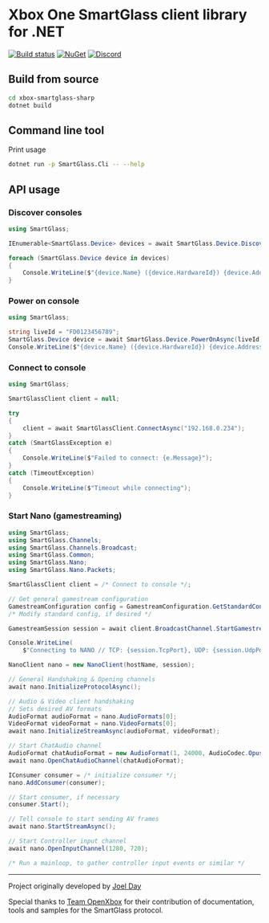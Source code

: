 # Xbox One SmartGlass client library for .NET

[![Build status](https://ci.appveyor.com/api/projects/status/3tgnu214x6qd87so?svg=true)](https://ci.appveyor.com/project/tuxuser/xbox-smartglass-csharp)
[![NuGet](https://img.shields.io/nuget/v/OpenXbox.SmartGlass.svg)](https://www.nuget.org/packages/OpenXbox.SmartGlass)
[![Discord](https://img.shields.io/badge/discord-OpenXbox-blue.svg)](https://discord.gg/E8kkJhQ)

## Build from source

```bash
cd xbox-smartglass-sharp
dotnet build
```

## Command line tool

Print usage

```bash
dotnet run -p SmartGlass.Cli -- --help
```

## API usage

### Discover consoles

```cs
using SmartGlass;

IEnumerable<SmartGlass.Device> devices = await SmartGlass.Device.DiscoverAsync();

foreach (SmartGlass.Device device in devices)
{
    Console.WriteLine($"{device.Name} ({device.HardwareId}) {device.Address}");
}
```

### Power on console

```cs
using SmartGlass;

string liveId = "FD0123456789";
SmartGlass.Device device = await SmartGlass.Device.PowerOnAsync(liveId);
Console.WriteLine($"{device.Name} ({device.HardwareId}) {device.Address}");
```

### Connect to console

```cs
using SmartGlass;

SmartGlassClient client = null;

try
{
    client = await SmartGlassClient.ConnectAsync("192.168.0.234");
}
catch (SmartGlassException e)
{
    Console.WriteLine($"Failed to connect: {e.Message}");
}
catch (TimeoutException)
{
    Console.WriteLine($"Timeout while connecting");
}
```

### Start Nano (gamestreaming)

```cs
using SmartGlass;
using SmartGlass.Channels;
using SmartGlass.Channels.Broadcast;
using SmartGlass.Common;
using SmartGlass.Nano;
using SmartGlass.Nano.Packets;

SmartGlassClient client = /* Connect to console */;

// Get general gamestream configuration
GamestreamConfiguration config = GamestreamConfiguration.GetStandardConfig();
/* Modify standard config, if desired */

GamestreamSession session = await client.BroadcastChannel.StartGamestreamAsync(config);

Console.WriteLine(
    $"Connecting to NANO // TCP: {session.TcpPort}, UDP: {session.UdpPort}");

NanoClient nano = new NanoClient(hostName, session);

// General Handshaking & Opening channels
await nano.InitializeProtocolAsync();

// Audio & Video client handshaking
// Sets desired AV formats
AudioFormat audioFormat = nano.AudioFormats[0];
VideoFormat videoFormat = nano.VideoFormats[0];
await nano.InitializeStreamAsync(audioFormat, videoFormat);

// Start ChatAudio channel
AudioFormat chatAudioFormat = new AudioFormat(1, 24000, AudioCodec.Opus);
await nano.OpenChatAudioChannel(chatAudioFormat);

IConsumer consumer = /* initialize consumer */;
nano.AddConsumer(consumer);

// Start consumer, if necessary
consumer.Start();

// Tell console to start sending AV frames
await nano.StartStreamAsync();

// Start Controller input channel
await nano.OpenInputChannel(1280, 720);

/* Run a mainloop, to gather controller input events or similar */
```

---

Project originally developed by [Joel Day](https://github.com/joelday)

Special thanks to [Team OpenXbox](https://github.com/openxbox) for their
contribution of documentation, tools and samples for the SmartGlass protocol.

